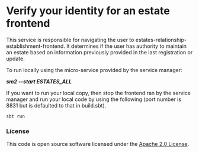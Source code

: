 # Verify your identity for an estate frontend

This service is responsible for navigating the user to estates-relationship-establishment-frontend. It determines if the user has authority to maintain an estate based on information previously provided in the last registration or update.

To run locally using the micro-service provided by the service manager:

***sm2 --start ESTATES_ALL***

If you want to run your local copy, then stop the frontend ran by the service manager and run your local code by using the following (port number is 8831 but is defaulted to that in build.sbt).

`sbt run`

### License

This code is open source software licensed under the [Apache 2.0 License]("http://www.apache.org/licenses/LICENSE-2.0.html").
